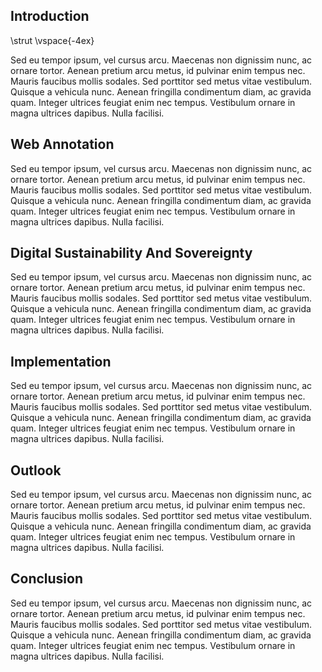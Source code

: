 ## Introduction

\strut
\vspace{-4ex}

Sed eu tempor ipsum, vel cursus arcu. Maecenas non dignissim nunc, ac ornare tortor. Aenean
pretium arcu metus, id pulvinar enim tempus nec. Mauris faucibus mollis sodales. Sed
porttitor sed metus vitae vestibulum. Quisque a vehicula nunc. Aenean fringilla condimentum
diam, ac gravida quam. Integer ultrices feugiat enim nec tempus. Vestibulum ornare in magna
ultrices dapibus. Nulla facilisi. 

## Web Annotation

Sed eu tempor ipsum, vel cursus arcu. Maecenas non dignissim nunc, ac ornare tortor. Aenean
pretium arcu metus, id pulvinar enim tempus nec. Mauris faucibus mollis sodales. Sed
porttitor sed metus vitae vestibulum. Quisque a vehicula nunc. Aenean fringilla condimentum
diam, ac gravida quam. Integer ultrices feugiat enim nec tempus. Vestibulum ornare in magna
ultrices dapibus. Nulla facilisi. 

## Digital Sustainability And Sovereignty

Sed eu tempor ipsum, vel cursus arcu. Maecenas non dignissim nunc, ac ornare tortor. Aenean
pretium arcu metus, id pulvinar enim tempus nec. Mauris faucibus mollis sodales. Sed
porttitor sed metus vitae vestibulum. Quisque a vehicula nunc. Aenean fringilla condimentum
diam, ac gravida quam. Integer ultrices feugiat enim nec tempus. Vestibulum ornare in magna
ultrices dapibus. Nulla facilisi. 

## Implementation

Sed eu tempor ipsum, vel cursus arcu. Maecenas non dignissim nunc, ac ornare tortor. Aenean
pretium arcu metus, id pulvinar enim tempus nec. Mauris faucibus mollis sodales. Sed
porttitor sed metus vitae vestibulum. Quisque a vehicula nunc. Aenean fringilla condimentum
diam, ac gravida quam. Integer ultrices feugiat enim nec tempus. Vestibulum ornare in magna
ultrices dapibus. Nulla facilisi. 

## Outlook

Sed eu tempor ipsum, vel cursus arcu. Maecenas non dignissim nunc, ac ornare tortor. Aenean
pretium arcu metus, id pulvinar enim tempus nec. Mauris faucibus mollis sodales. Sed
porttitor sed metus vitae vestibulum. Quisque a vehicula nunc. Aenean fringilla condimentum
diam, ac gravida quam. Integer ultrices feugiat enim nec tempus. Vestibulum ornare in magna
ultrices dapibus. Nulla facilisi. 

## Conclusion

Sed eu tempor ipsum, vel cursus arcu. Maecenas non dignissim nunc, ac ornare tortor. Aenean
pretium arcu metus, id pulvinar enim tempus nec. Mauris faucibus mollis sodales. Sed
porttitor sed metus vitae vestibulum. Quisque a vehicula nunc. Aenean fringilla condimentum
diam, ac gravida quam. Integer ultrices feugiat enim nec tempus. Vestibulum ornare in magna
ultrices dapibus. Nulla facilisi. 
